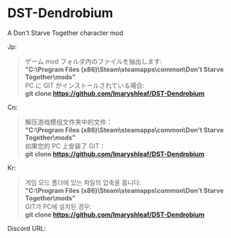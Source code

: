 # DST-Dendrobium
A Don't Starve Together character mod

Jp:  
> ゲーム mod フォルダ内のファイルを抽出します:  
> **"C:\Program Files (x86)\Steam\steamapps\common\Don't Starve Together\mods"**  
> PC に GIT がインストールされている場合:  
> **git clone https://github.com/Imaryshleaf/DST-Dendrobium**  


Cn:  
> 解压游戏模组文件夹中的文件：  
> **"C:\Program Files (x86)\Steam\steamapps\common\Don't Starve Together\mods"**  
> 如果您的 PC 上安装了 GIT：  
> **git clone https://github.com/Imaryshleaf/DST-Dendrobium**  

Kr:  
> 게임 모드 폴더에 있는 파일의 압축을 풉니다:  
> **"C:\Program Files (x86)\Steam\steamapps\common\Don't Starve Together\mods"**  
> GIT가 PC에 설치된 경우:  
> **git clone https://github.com/Imaryshleaf/DST-Dendrobium**  


Discord URL:  
